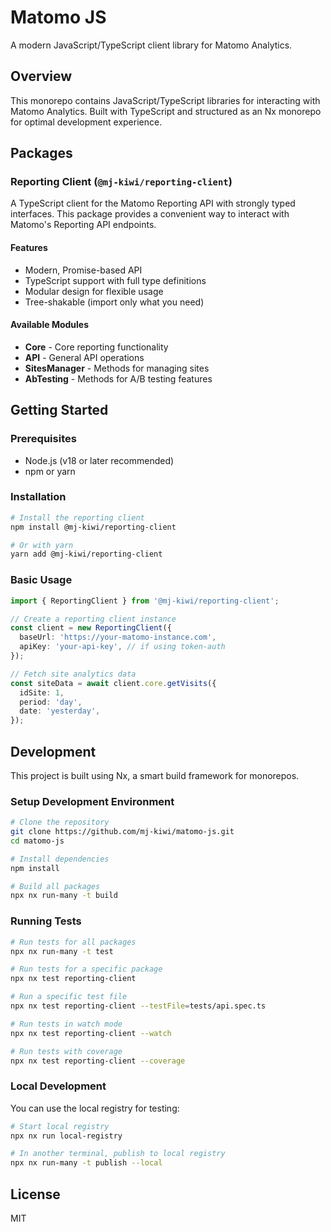 # Matomo JS

A modern JavaScript/TypeScript client library for Matomo Analytics.

## Overview

This monorepo contains JavaScript/TypeScript libraries for interacting with Matomo Analytics. Built with TypeScript and structured as an Nx monorepo for optimal development experience.

## Packages

### Reporting Client (`@mj-kiwi/reporting-client`)

A TypeScript client for the Matomo Reporting API with strongly typed interfaces. This package provides a convenient way to interact with Matomo's Reporting API endpoints.

#### Features

- Modern, Promise-based API
- TypeScript support with full type definitions
- Modular design for flexible usage
- Tree-shakable (import only what you need)

#### Available Modules

- **Core** - Core reporting functionality
- **API** - General API operations
- **SitesManager** - Methods for managing sites
- **AbTesting** - Methods for A/B testing features

## Getting Started

### Prerequisites

- Node.js (v18 or later recommended)
- npm or yarn

### Installation

```bash
# Install the reporting client
npm install @mj-kiwi/reporting-client

# Or with yarn
yarn add @mj-kiwi/reporting-client
```

### Basic Usage

```typescript
import { ReportingClient } from '@mj-kiwi/reporting-client';

// Create a reporting client instance
const client = new ReportingClient({
  baseUrl: 'https://your-matomo-instance.com',
  apiKey: 'your-api-key', // if using token-auth
});

// Fetch site analytics data
const siteData = await client.core.getVisits({
  idSite: 1,
  period: 'day',
  date: 'yesterday',
});


```

## Development

This project is built using Nx, a smart build framework for monorepos.

### Setup Development Environment

```bash
# Clone the repository
git clone https://github.com/mj-kiwi/matomo-js.git
cd matomo-js

# Install dependencies
npm install

# Build all packages
npx nx run-many -t build
```

### Running Tests

```bash
# Run tests for all packages
npx nx run-many -t test

# Run tests for a specific package
npx nx test reporting-client

# Run a specific test file
npx nx test reporting-client --testFile=tests/api.spec.ts

# Run tests in watch mode
npx nx test reporting-client --watch

# Run tests with coverage
npx nx test reporting-client --coverage
```

### Local Development

You can use the local registry for testing:

```bash
# Start local registry
npx nx run local-registry

# In another terminal, publish to local registry
npx nx run-many -t publish --local
```

## License

MIT